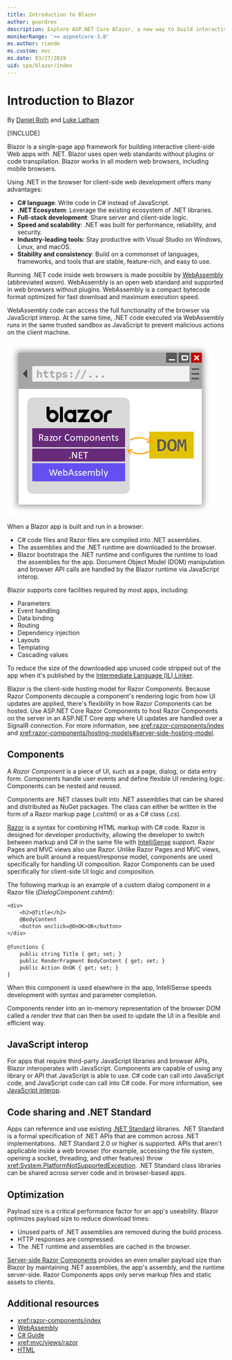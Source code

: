 ```yaml
---
title: Introduction to Blazor
author: guardrex
description: Explore ASP.NET Core Blazor, a new way to build interactive client-side apps with .NET that run in the browser with WebAssembly.
monikerRange: '>= aspnetcore-3.0'
ms.author: riande
ms.custom: mvc
ms.date: 03/27/2019
uid: spa/blazor/index
---
```

# Introduction to Blazor

By [Daniel Roth](https://github.com/danroth27) and [Luke Latham](https://github.com/guardrex)

[!INCLUDE[](~/includes/razor-components-preview-notice.md)]

Blazor is a single-page app framework for building interactive client-side Web apps with .NET. Blazor uses open web standards without plugins or code transpilation. Blazor works in all modern web browsers, including mobile browsers.

Using .NET in the browser for client-side web development offers many advantages:

* **C# language**: Write code in C# instead of JavaScript.
* **.NET Ecosystem**: Leverage the existing ecosystem of .NET libraries.
* **Full-stack development**: Share server and client-side logic.
* **Speed and scalability**: .NET was built for performance, reliability, and security.
* **Industry-leading tools**: Stay productive with Visual Studio on Windows, Linux, and macOS.
* **Stability and consistency**:  Build on a commonset of languages, frameworks, and tools that are stable, feature-rich, and easy to use.

Running .NET code inside web browsers is made possible by [WebAssembly](http://webassembly.org) (abbreviated *wasm*). WebAssembly is an open web standard and supported in web browsers without plugins. WebAssembly is a compact bytecode format optimized for fast download and maximum execution speed.

WebAssembly code can access the full functionality of the browser via JavaScript interop. At the same time, .NET code executed via WebAssembly runs in the same trusted sandbox as JavaScript to prevent malicious actions on the client machine.

![Blazor runs .NET code in the browser with WebAssembly.](index/_static/blazor.png)

When a Blazor app is built and run in a browser:

* C# code files and Razor files are compiled into .NET assemblies.
* The assemblies and the .NET runtime are downloaded to the browser.
* Blazor bootstraps the .NET runtime and configures the runtime to load the assemblies for the app. Document Object Model (DOM) manipulation and browser API calls are handled by the Blazor runtime via JavaScript interop.

Blazor supports core facilities required by most apps, including:

* Parameters
* Event handling
* Data binding
* Routing
* Dependency injection
* Layouts
* Templating
* Cascading values

To reduce the size of the downloaded app unused code stripped out of the app when it's published by the [Intermediate Language (IL) Linker](xref:host-and-deploy/razor-components/configure-linker).

Blazor is the client-side hosting model for Razor Components. Because Razor Components decouple a component's rendering logic from how UI updates are applied, there's flexibility in how Razor Components can be hosted. Use ASP.NET Core Razor Components to host Razor Components on the server in an ASP.NET Core app where UI updates are handled over a SignalR connection. For more information, see <xref:razor-components/index> and <xref:razor-components/hosting-models#server-side-hosting-model>. 

## Components

A *Razor Component* is a piece of UI, such as a page, dialog, or data entry form. Components handle user events and define flexible UI rendering logic. Components can be nested and reused.

Components are .NET classes built into .NET assemblies that can be shared and distributed as NuGet packages. The class can either be written in the form of a Razor markup page (*.cshtml*) or as a C# class (*.cs*).

[Razor](xref:mvc/views/razor) is a syntax for combining HTML markup with C# code. Razor is designed for developer productivity, allowing the developer to switch between markup and C# in the same file with [IntelliSense](/visualstudio/ide/using-intellisense) support. Razor Pages and MVC views also use Razor. Unlike Razor Pages and MVC views, which are built around a request/response model, components are used specifically for handling UI composition. Razor Components can be used specifically for client-side UI logic and composition.

The following markup is an example of a custom dialog component in a Razor file (*DialogComponent.cshtml*):

```cshtml
<div>
    <h2>@Title</h2>
    @BodyContent
    <button onclick=@OnOK>OK</button>
</div>

@functions {
    public string Title { get; set; }
    public RenderFragment BodyContent { get; set; }
    public Action OnOK { get; set; }
}
```

When this component is used elsewhere in the app, IntelliSense speeds development with syntax and parameter completion.

Components render into an in-memory representation of the browser DOM called a *render tree* that can then be used to update the UI in a flexible and efficient way.

## JavaScript interop

For apps that require third-party JavaScript libraries and browser APIs, Blazor interoperates with JavaScript. Components are capable of using any library or API that JavaScript is able to use. C# code can call into JavaScript code, and JavaScript code can call into C# code. For more information, see [JavaScript interop](xref:razor-components/javascript-interop).

## Code sharing and .NET Standard

Apps can reference and use existing [.NET Standard](/dotnet/standard/net-standard) libraries. .NET Standard is a formal specification of .NET APIs that are common across .NET implementations. .NET Standard 2.0 or higher is supported. APIs that aren't applicable inside a web browser (for example, accessing the file system, opening a socket, threading, and other features) throw <xref:System.PlatformNotSupportedException>. .NET Standard class libraries can be shared across server code and in browser-based apps.

## Optimization

Payload size is a critical performance factor for an app's useability. Blazor optimizes payload size to reduce download times:

* Unused parts of .NET assemblies are removed during the build process.
* HTTP responses are compressed.
* The .NET runtime and assemblies are cached in the browser.

[Server-side Razor Components](xref:razor-components/index) provides an even smaller payload size than Blazor by maintaining .NET assemblies, the app's assembly, and the runtime server-side. Razor Components apps only serve markup files and static assets to clients.

## Additional resources

* <xref:razor-components/index>
* [WebAssembly](http://webassembly.org/)
* [C# Guide](/dotnet/csharp/)
* <xref:mvc/views/razor>
* [HTML](https://www.w3.org/html/)
